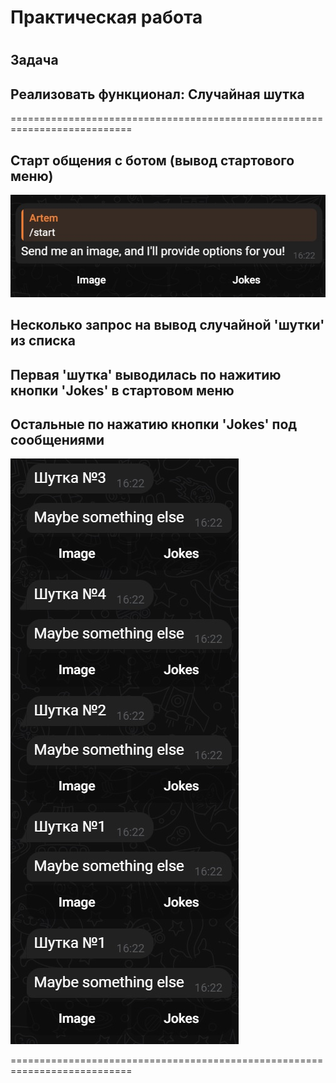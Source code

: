 # Практическая работа
# 
## Задача 
## Реализовать функционал: Случайная шутка
===========================================================================

## Старт общения с ботом (вывод стартового меню)
![](https://github.com/Lienar/Practicym3.6/blob/main/screen/screen6_1.jpg)

## Нeсколько запрос на вывод случайной 'шутки' из списка
## Первая 'шутка' выводилась по нажитию кнопки 'Jokes' в стартовом меню
## Остальные по нажатию кнопки 'Jokes' под сообщениями
![](https://github.com/Lienar/Practicym3.6/blob/main/screen/screen6_2.jpg)

===========================================================================
